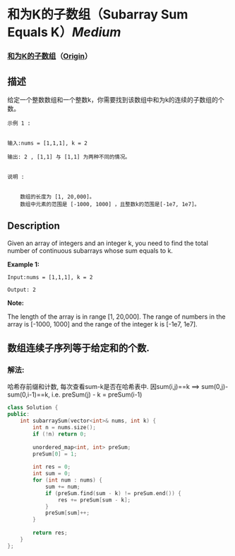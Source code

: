 # 和为K的子数组（Subarray Sum Equals K）*Medium*
### [和为K的子数组](https://leetcode-cn.com/problems/subarray-sum-equals-k)（[Origin](https://leetcode.com/problems/subarray-sum-equals-k)）
## 描述
给定一个整数数组和一个整数k，你需要找到该数组中和为k的连续的子数组的个数。
```
示例 1 :


输入:nums = [1,1,1], k = 2

输出: 2 , [1,1] 与 [1,1] 为两种不同的情况。


说明 :


    数组的长度为 [1, 20,000]。
    数组中元素的范围是 [-1000, 1000] ，且整数k的范围是[-1e7, 1e7]。
```

## Description
Given an array of integers and an integer k, you need to find the total number of continuous subarrays whose sum equals to k.

**Example 1:**
```
Input:nums = [1,1,1], k = 2

Output: 2
```
**Note:**


The length of the array is in range [1, 20,000].
The range of numbers in the array is [-1000, 1000] and the range of the integer k is [-1e7, 1e7].





## 数组连续子序列等于给定和的个数.

### 解法:
哈希存前缀和计数, 每次查看sum-k是否在哈希表中. 因sum(i,j)==k ==> sum(0,j)-sum(0,i-1)==k, i.e. preSum(j) - k = preSum(i-1)

```c++
class Solution {
public:
    int subarraySum(vector<int>& nums, int k) {
        int n = nums.size();
        if (!n) return 0;
        
        unordered_map<int, int> preSum;
        preSum[0] = 1;
        
        int res = 0;
        int sum = 0;
        for (int num : nums) {
            sum += num;
            if (preSum.find(sum - k) != preSum.end()) {
                res += preSum[sum - k];
            }
            preSum[sum]++;
        }
        
        return res;
    }
};
```
